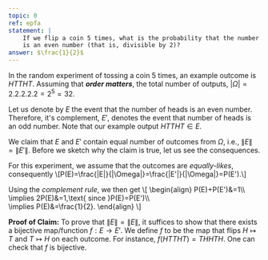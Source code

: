 ```yaml
---
topic: 0
ref: epfa
statement: |
    If we flip a coin 5 times, what is the probability that the number of heads 
    is an even number (that is, divisible by 2)?
answer: $\frac{1}{2}$
---
```

In the random experiment of tossing a coin $5$ times, an example outcome is
$HTTHT$. Assuming that ***order matters***, the total number of outputs,
$|\Omega|=2.2.2.2.2=2^5=32$.

Let us denote by $E$ the event that the number of heads is an even number.
Therefore, it's complement, $E'$, denotes the event that number of heads is an
odd number. Note that our example output $HTTHT\in E$.

We claim that $E$ and $E'$ contain equal number of outcomes from $\Omega$, i.e.,
$\|E\|=\|E'\|$. Before we sketch why the claim is true, let us see the
consequences.

For this experiment, we assume that the outcomes are *equally-likes*,
consequently 
\\[P(E)=\frac{\|E\|}{\|\Omega\|}=\frac{\|E'\|}{\|\Omega\|}=P(E').\\]

Using the *complement rule*, we then get
\\[
    \begin{align}
    P(E)+P(E')&=1\\\\\
    \implies 2P(E)&=1,\text{ since }P(E)=P(E')\\\\\
    \implies P(E)&=\frac{1}{2}.
    \end{align}
\\]

**Proof of Claim:** To prove that $\|E\|=\|E\|$, it suffices to show that there
exists a bijective map/function $f:E\to E'$. We define $f$ to be the map that
flips $H\mapsto T$ and $T\mapsto H$ on each outcome. For instance,
$f(HTTHT)=THHTH$. One can check that $f$ is bijective.